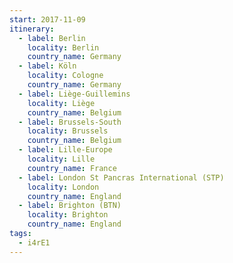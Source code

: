 ```yaml
---
start: 2017-11-09
itinerary:
  - label: Berlin
    locality: Berlin
    country_name: Germany
  - label: Köln
    locality: Cologne
    country_name: Germany
  - label: Liège-Guillemins
    locality: Liège
    country_name: Belgium
  - label: Brussels-South
    locality: Brussels
    country_name: Belgium
  - label: Lille-Europe
    locality: Lille
    country_name: France
  - label: London St Pancras International (STP)
    locality: London
    country_name: England
  - label: Brighton (BTN)
    locality: Brighton
    country_name: England
tags:
  - i4rE1
---
```

